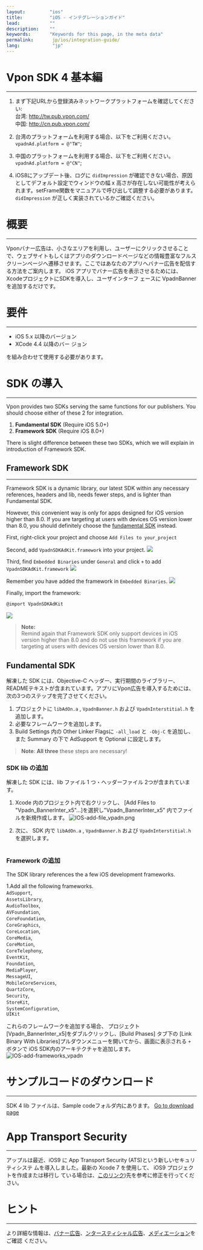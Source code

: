 ```yaml
---
layout:         "ios"
title:          "iOS - インテグレーションガイド"
lead:           ""
description:    ""
keywords:       "Keywords for this page, in the meta data"
permalink:       jp/ios/integration-guide/
lang:            "jp"
---
```

# Vpon SDK 4 基本編
---
1. まず下記URLから登録済みネットワークプラットフォームを確認してください:<br>
台湾: <http://tw.pub.vpon.com/><br>
中国: <http://cn.pub.vpon.com/><br>

2. 台湾のプラットフォームを利用する場合、以下をご利用ください。
`vpadnAd.platform = @"TW"`;

3. 中国のプラットフォームを利用する場合、以下をご利用ください。
`vpadnAd.platform = @"CN"`;

4.   iOS8にアップデート後、ログに `didImpression` が確認できない場合、原因としてデフォルト設定でウィンドウの幅 x 高さが存在しない可能性が考えられます。setFrame関数をマニュアルで呼び出して調整する必要があります。`didImpression` が正しく実装されているかご確認ください。

# 概要
---
Vponバナー広告は、小さなエリアを利用し、ユーザーにクリックさせることで、ウェブサイトもしくはアプリのダウンロードページなどの情報豊富なフルスクリーンページへ遷移させます。ここではあなたのアプリへバナー広告を配信する方法をご案内します。
iOS アプリでバナー広告を表示させるためには、XcodeプロジェクトにSDKを導入し、ユーザインターフ ェースに VpadnBanner を追加するだけです。

# 要件
---
* iOS 5.x 以降のバージョン
* XCode 4.4 以降のバー ジョン

を組み合わせて使用する必要があります。

# SDK の導入
---

Vpon provides two SDKs serving the same functions for our publishers. You should choose either of these 2 for integration.<br>
  1. **Fundamental SDK** (Require iOS 5.0+)<br>
  2. **Framework SDK** (Require iOS 8.0+)

There is slight difference between these two SDKs, which we will explain in introduction of Framework SDK.

## Framework SDK
---
Framework SDK is a dynamic library, our latest SDK within any necessary references, headers and lib, needs fewer steps, and is lighter than Fundamental SDK.

However, this convenient way is only for apps designed for iOS version higher than 8.0. If you are targeting at users with devices OS version lower than 8.0, you should definitely choose the [fundamental SDK](#fundamental-sdk) instead.

First, right-click your project and choose `Add Files to your_project`
<img src="{{site.imgurl}}/ios_framework_1.png" alt="" class="width-300" />

Second, add `VpadnSDKAdKit.framework` into your project.
![]({{site.imgurl}}/ios_framework_2.png)

Third, find `Embedded Binaries` under `General` and click `+` to add `VpadnSDKAdKit.framework`
![]({{site.imgurl}}/ios_framework_3.png)

Remember you have added the framework in `Embedded Binaries`.
![]({{site.imgurl}}/ios_framework_4.png)

Finally, import the framework:

```Objective-C
@import VpadnSDKAdKit
```
![]({{site.imgurl}}/ios_framework_5.png)

> **Note:** <br>
> Remind again that Framework SDK only support devices in iOS version higher than 8.0 and do not use this framework if you are targeting at users with devices OS version lower than 8.0.

## Fundamental SDK

解凍した SDK には、Objective-C ヘッダー、実行期間のライブラリー、READMEテキストが含まれています。アプリにVpon広告を導入するためには、次の3つのステップを完了させてください。

1. プロジェクトに `libAdOn.a` , `VpadnBanner.h` および `VpadnInterstitial.h` を追加します。
2. 必要なフレームワークを追加します。
3. Build Settings 内の Other Linker Flagsに `-all_load` と` -Obj-C` を追加し、また Summary の下で AdSupport を Optional に設定します。

> **Note**: **All three** these steps are necessary!

### SDK lib の追加
解凍した SDK には、lib ファイル 1 つ・ヘッダーファイル 2つが含まれています。

1. Xcode 内のプロジェクト内で右クリックし、 [Add Files to "Vpadn_BannerInter_x5"...]を選択し"Vpadn_BannerInter_x5" 内でファイルを新規作成します。
![IOS-add-file_vpadn.png]

2. 次に、 SDK 内で `libAdOn.a` , `VpadnBanner.h` および `VpadnInterstitial.h` を選択します。
<img src="{{site.imgurl}}/IOS-add-lib&header_vpadn.png" alt="" class="width-300"/>


### Framework の追加
The SDK library references the a few iOS development frameworks. <br  >

1.Add all the following frameworks.<br>
`AdSupport`, <br>
`AssetsLibrary`, <br>
`AudioToolbox`, <br>
`AVFoundation`, <br>
`CoreFoundation`, <br>
`CoreGraphics`, <br>
`CoreLocation`, <br>
`CoreMedia`, <br>
`CoreMotion`, <br>
`CoreTelephony`, <br>
`EventKit`, <br>
`Foundation`, <br>
`MediaPlayer`, <br>
`MessageUI`, <br>
`MobileCoreServices`, <br>
`QuartzCore`, <br>
`Security`, <br>
`StoreKit`, <br>
`SystemConfiguration`, <br>
`UIKit`<br>

これらのフレームワークを追加する場合、 プロジェクト[Vpadn_BannerInter_x5]をダブルクリックし、[Build Phases] タブ下の [Link Binary With Libraries]プルダウンメニューを開いてから、画面に表示される `+` ボタンで iOS SDK内のアーキテクチャを追加します。
![IOS-add-frameworks_vpadn]



# サンプルコードのダウンロード
---
SDK 4 lib ファイルは、Sample codeフォルダ内にあります。
[Go to download page](../download)

# App Transport Security
---
アップルは最近、iOS9 に App Transport Security (ATS)という新しいセキュリティシステ ムを導入しました。最新の Xcode 7 を使用して、 iOS9 プロジェクトを作成または移行し ている場合は、[このリンク](latest-news/ios9ats))先を参考に修正を行ってください。

# ヒント
---
より詳細な情報は、[バナー広告](../banner)、[ンタースティシャル広告](../interstitial)、[メディエーション](../mediation)をご確認 ください。


[IOS-add-file_vpadn.png]: {{site.imgurl}}/IOS-add-file_vpadn.png
[IOS-add-frameworks_vpadn]: {{site.imgurl}}/IOS-add-frameworks_vpadn.png
[このリンク]: {{site.baseurl}}/ios/latest-news/ios9ats/
